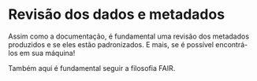 # Revisão dos dados e metadados

Assim como a documentação, é fundamental uma revisão dos metadados produzidos e se eles estão padronizados. E mais, se é possível encontrá-los em sua máquina!

Também aqui é fundamental seguir a filosofia FAIR.